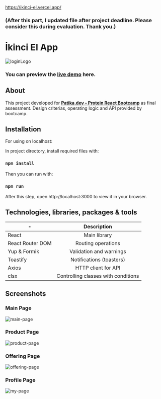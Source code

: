 https://ikinci-el.vercel.app/

### (After this part, I updated file after project deadline. Please consider this during evaluation. Thank you.)

# İkinci El App

![loginLogo](https://user-images.githubusercontent.com/19624037/167595368-21fdd706-5f68-411c-9348-6fc636039e98.png)

### You can preview the [**live demo**](https://ikinci-el.vercel.app/) here.


## About
This project developed for [**Patika.dev - Protein React Bootcamp**](https://www.patika.dev/bootcamp/protein-react-bootcamp) as final assessment. Design criterias, operating logic and API provided by bootcamp. 

## Installation
For using on localhost:

In project directory, install required files with:

### `npm install`

Then you can run with:

### `npm run`

After this step, open http://localhost:3000 to view it in your browser.

## Technologies, libraries, packages & tools

| - | Description |
| ------------- |:-------------:|
| React | Main library |
| React Router DOM      | Routing operations |
| Yup & Formik | Validation and warnings |
| Toastify | Notifications (toasters) |
| Axios | HTTP client for API |
| clsx | Controlling classes with conditions |

## Screenshots
### Main Page
![main-page](https://user-images.githubusercontent.com/19624037/167590171-4ab12f98-d5f7-42a4-881f-481404f13ccd.png)
### Product Page
![product-page](https://user-images.githubusercontent.com/19624037/167591402-6ba029f1-c6e5-4a21-bd7f-379200c0c300.png)
### Offering Page
![offering-page](https://user-images.githubusercontent.com/19624037/167591427-b5994567-6c05-4ac7-a996-5e1d57412760.png)
### Profile Page
![my-page](https://user-images.githubusercontent.com/19624037/167591434-6c3d1406-11ec-4928-b404-41034853927a.png)
